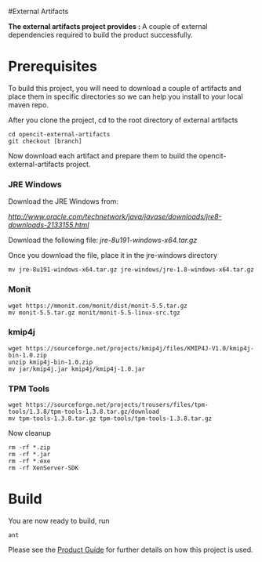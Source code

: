 #External Artifacts


**The external artifacts project provides :** A couple of external dependencies required to build the product successfully.

# Prerequisites #

To build this project, you will need to download a couple of artifacts and place them in specific directories so we can help you install to your local maven repo.

After you clone the project, cd to the root directory of external artifacts

    cd opencit-external-artifacts
	git checkout [branch]

Now download each artifact and prepare them to build the opencit-external-artifacts project.


### JRE Windows ###

Download the JRE Windows from:

*http://www.oracle.com/technetwork/java/javase/downloads/jre8-downloads-2133155.html*

Download the following file: *jre-8u191-windows-x64.tar.gz*

Once you download the file, place it in the jre-windows directory

    mv jre-8u191-windows-x64.tar.gz jre-windows/jre-1.8-windows-x64.tar.gz


### Monit ###

    wget https://mmonit.com/monit/dist/monit-5.5.tar.gz
    mv monit-5.5.tar.gz monit/monit-5.5-linux-src.tgz


### kmip4j ###
    wget https://sourceforge.net/projects/kmip4j/files/KMIP4J-V1.0/kmip4j-bin-1.0.zip
    unzip kmip4j-bin-1.0.zip
    mv jar/kmip4j.jar kmip4j/kmip4j-1.0.jar


### TPM Tools ###
    wget https://sourceforge.net/projects/trousers/files/tpm-tools/1.3.8/tpm-tools-1.3.8.tar.gz/download
    mv tpm-tools-1.3.8.tar.gz tpm-tools/tpm-tools-1.3.8.tar.gz


Now cleanup

    rm -rf *.zip
    rm -rf *.jar
    rm -rf *.exe
    rm -rf XenServer-SDK


# Build #

You are now ready to build, run

    ant


Please see the [Product Guide](https://github.com/opencit/opencit/wiki/Open-CIT-2.2-Product-Guide) for further details on how this project is used.
